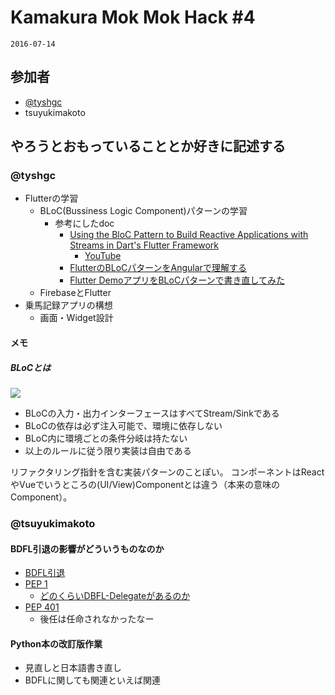 # Kamakura Mok Mok Hack #4

`2016-07-14`

## 参加者

- [@tyshgc](http://twitter.com/tyshgc)
- tsuyukimakoto

## やろうとおもっていることとか好きに記述する

### @tyshgc

- Flutterの学習
  - BLoC(Bussiness Logic Component)パターンの学習
    - 参考にしたdoc
      - [Using the BloC Pattern to Build Reactive Applications with Streams in Dart's Flutter Framework](https://steemit.com/utopian-io/@tensor/using-the-bloc-pattern-to-build-reactive-applications-with-streams-in-dart-s-flutter-framework)
        - [YouTube](https://www.youtube.com/watch?v=ALcbTxz3bUw)
      - [FlutterのBLoCパターンをAngularで理解する](https://lacolaco.hatenablog.com/entry/2018/05/22/194805)
      - [Flutter DemoアプリをBLoCパターンで書き直してみた](https://qiita.com/k-nasa/items/f3ec0140feb9e57fcb6a)
  - FirebaseとFlutter
- 乗馬記録アプリの構想
  - 画面・Widget設計  

#### メモ
##### BLoCとは

![](https://camo.qiitausercontent.com/96d9abce97c7b323c7480db5f4cf9cdd3376b948/68747470733a2f2f71696974612d696d6167652d73746f72652e73332e616d617a6f6e6177732e636f6d2f302f3132333132322f64643864626639622d313363642d383430622d643431632d3764366639313865353962612e706e67)

- BLoCの入力・出力インターフェースはすべてStream/Sinkである
- BLoCの依存は必ず注入可能で、環境に依存しない
- BLoC内に環境ごとの条件分岐は持たない
- 以上のルールに従う限り実装は自由である

リファクタリング指針を含む実装パターンのことぽい。
コンポーネントはReactやVueでいうところの(UI/View)Componentとは違う（本来の意味のComponent）。

### @tsuyukimakoto

#### BDFL引退の影響がどういうものなのか

- [BDFL引退](https://mail.python.org/pipermail/python-committers/2018-July/005664.html)
- [PEP 1](https://www.python.org/dev/peps/pep-0001/)
  - [どのくらいDBFL-Delegateがあるのか](https://www.google.com/search?q=BDFL-Delegate+site:www.python.org+-%22Welcome+to+Python.org%22&safe=off&client=safari&rls=en&ei=N2FJW_2VLYSF8wWMyIOQCA&start=0&sa=N&biw=1444&bih=943)
- [PEP 401](https://www.python.org/dev/peps/pep-0401/)
  - 後任は任命されなかったなー

#### Python本の改訂版作業

- 見直しと日本語書き直し
- BDFLに関しても関連といえば関連

